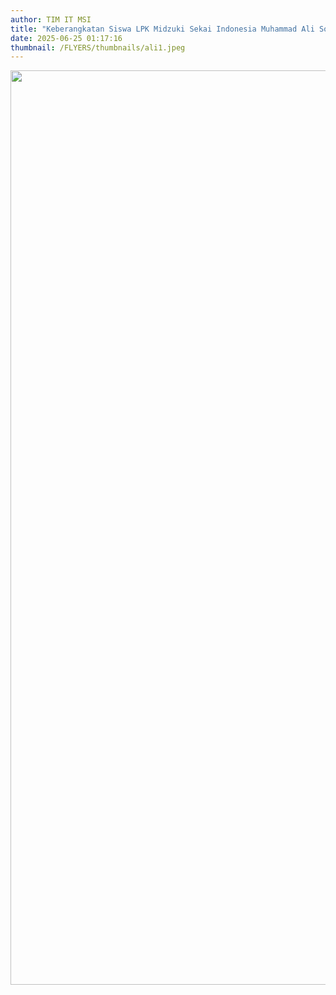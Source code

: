 ```yaml
---
author: TIM IT MSI
title: "Keberangkatan Siswa LPK Midzuki Sekai Indonesia Muhammad Ali Sobirin"
date: 2025-06-25 01:17:16
thumbnail: /FLYERS/thumbnails/ali1.jpeg
---
```

<p><img src="/images/ali1.jpeg" alt="" width="1037" height="1463" /></p>
